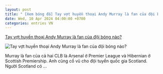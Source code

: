 ```yaml
---
layout: post
title: " [Xem bóng đá] Tay vợt huyền thoại Andy Murray là fan của đội bóng nào?"
date: Wed, 10 Apr 2024 04:00:00 +0700
categories: entries VN
---
```

[Tay vợt huyền thoại Andy Murray là fan của đội bóng nào?](https://www.goal.com/vn/list/tay-vot-huyen-thoai-andy-murray-la-fan-cua-doi-bong-nao/bltb90cb04373dfa3fd)

![Tay vợt huyền thoại Andy Murray là fan của đội bóng nào?](https://assets.goal.com/images/v3/blt4545a6a672835b75/Andy_Murray_Wimbledon_2022.jpg)

Murray là fan của cả hai CLB là Arsenal ở Premier League và Hibernian ở Scottish Premiership. Anh cũng cổ vũ cho đội tuyển quốc gia Scotland. Người Scotland có ...

